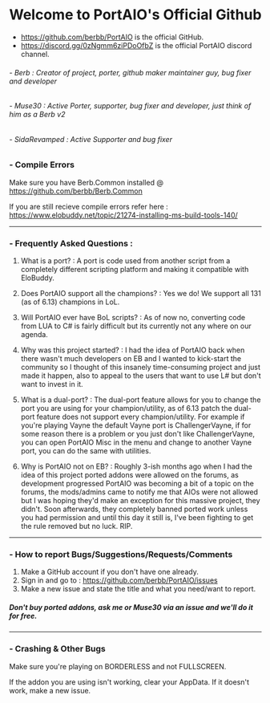 # Welcome to PortAIO's Official Github
- https://github.com/berbb/PortAIO is the official GitHub.
- https://discord.gg/0zNgmm6ziPDoOfbZ is the official PortAIO discord channel.

###### - Berb : Creator of project, porter, github maker maintainer guy, bug fixer and developer
###### - Muse30 : Active Porter, supporter, bug fixer and developer, just think of him as a Berb v2
###### - SidaRevamped : Active Supporter and bug fixer

### - Compile Errors
Make sure you have Berb.Common installed @ https://github.com/berbb/Berb.Common

If you are still recieve compile errors refer here : https://www.elobuddy.net/topic/21274-installing-ms-build-tools-140/

---

### - Frequently Asked Questions :
1. What is a port? : A port is code used from another script from a completely different scripting platform and making it compatible with EloBuddy.

2. Does PortAIO support all the champions? : Yes we do! We support all 131 (as of 6.13) champions in LoL.

3. Will PortAIO ever have BoL scripts? : As of now no, converting code from LUA to C# is fairly difficult but its currently not any where on our agenda.

4. Why was this project started? : I had the idea of PortAIO back when there wasn't much developers on EB and I wanted to kick-start the community so I thought of this insanely time-consuming project and just made it happen, also to appeal to the users that want to use L# but don't want to invest in it.

5. What is a dual-port? : The dual-port feature allows for you to change the port you are using for your champion/utility, as of 6.13 patch the dual-port feature does not support every champion/utility. For example if you're playing Vayne the default Vayne port is ChallengerVayne, if for some reason there is a problem or you just don't like ChallengerVayne, you can open PortAIO Misc in the menu and change to another Vayne port, you can do the same with utilities.

6. Why is PortAIO not on EB? : Roughly 3-ish months ago when I had the idea of this project ported addons were allowed on the forums, as development progressed PortAIO was becoming a bit of a topic on the forums, the mods/admins came to notify me that AIOs were not allowed but I was hoping they'd make an exception for this massive project, they didn't. Soon afterwards, they completely banned ported work unless you had permission and until this day it still is, I've been fighting to get the rule removed but no luck. RIP.

---

### - How to report Bugs/Suggestions/Requests/Comments
1. Make a GitHub account if you don't have one already.
2. Sign in and go to : https://github.com/berbb/PortAIO/issues
3. Make a new issue and state the title and what you need/want to report.

##### Don't buy ported addons, ask me or Muse30 via an issue and we'll do it for free.

---

### - Crashing & Other Bugs
Make sure you're playing on BORDERLESS and not FULLSCREEN.

If the addon you are using isn't working, clear your AppData. If it doesn't work, make a new issue.
